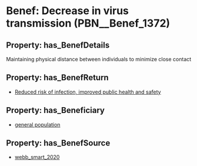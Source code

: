 # Benef: __Decrease in virus transmission__ (PBN__Benef_1372)

## Property: has_BenefDetails

Maintaining physical distance between individuals to minimize close contact

## Property: has_BenefReturn

* [Reduced risk of infection, improved public health and safety](../BenefReturn/PBN__BenefReturn_1559)

## Property: has_Beneficiary

* [general population](../Stakeholder/PBN__Stakeholder_9)

## Property: has_BenefSource

* [webb_smart_2020](../Article/PBN__Article_294)

